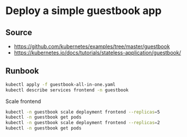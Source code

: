 # Deploy a simple guestbook app

## Source

* https://github.com/kubernetes/examples/tree/master/guestbook
* https://kubernetes.io/docs/tutorials/stateless-application/guestbook/

## Runbook

```sh
kubectl apply -f guestbook-all-in-one.yaml
kubectl describe services frontend -n guestbook
```

Scale frontend

```sh
kubectl -n guestbook scale deployment frontend --replicas=5
kubectl -n guestbook get pods
kubectl -n guestbook scale deployment frontend --replicas=2
kubectl -n guestbook get pods
```
